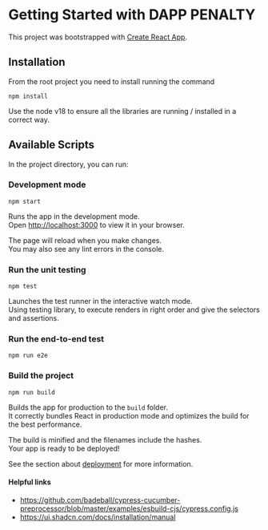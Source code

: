 # Getting Started with DAPP PENALTY

This project was bootstrapped with [Create React App](https://github.com/facebook/create-react-app).

## Installation

From the root project you need to install running the command

```shell
npm install
```

Use the node v18 to ensure all the libraries are running / installed in a correct way.

## Available Scripts

In the project directory, you can run:

### Development mode

```shell
npm start
```

Runs the app in the development mode.\
Open [http://localhost:3000](http://localhost:3000) to view it in your browser.

The page will reload when you make changes.\
You may also see any lint errors in the console.

### Run the unit testing

```shell
npm test
```

Launches the test runner in the interactive watch mode.\
Using testing library, to execute renders in right order and give the selectors and assertions.

### Run the end-to-end test

```shell
npm run e2e
```

### Build the project  

```shell
npm run build
```

Builds the app for production to the `build` folder.\
It correctly bundles React in production mode and optimizes the build for the best performance.

The build is minified and the filenames include the hashes.\
Your app is ready to be deployed!

See the section about [deployment](https://facebook.github.io/create-react-app/docs/deployment) for more information.

#### Helpful links

- <https://github.com/badeball/cypress-cucumber-preprocessor/blob/master/examples/esbuild-cjs/cypress.config.js>
- <https://ui.shadcn.com/docs/installation/manual>

